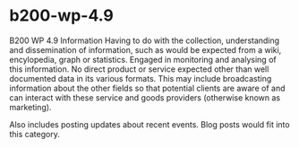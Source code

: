 # b200-wp-4.9
B200 WP 4.9 Information
Having to do with the collection, understanding and dissemination of information, such as would be expected from a wiki, encylopedia, graph or statistics. Engaged in monitoring and analysing of this information. No direct product or service expected other than well documented data in its various formats. This may include broadcasting information about the other fields so that potential clients are aware of and can interact with these service and goods providers (otherwise known as marketing).

Also includes posting updates about recent events. Blog posts would fit into this category.
